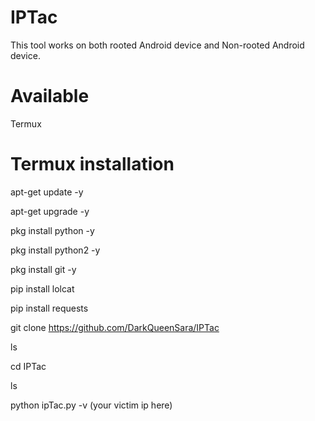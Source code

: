 # IPTac
This tool works on both rooted Android device and Non-rooted Android device.



# Available 
Termux


# Termux installation 
apt-get update -y


apt-get upgrade -y


pkg install python -y


pkg install python2 -y


pkg install git -y


pip install lolcat


pip install requests


git clone https://github.com/DarkQueenSara/IPTac


ls


cd IPTac


ls


python ipTac.py -v (your victim ip here)
